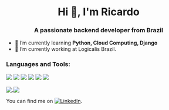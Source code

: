 <h1 align="center">Hi 👋, I'm Ricardo</h1>
<h3 align="center">A passionate backend developer from Brazil</h3>

- 🌱 I’m currently learning **Python, Cloud Computing, Django**
- 🔭 I’m currently working at Logicalis Brazil.


<h3 align="left">Languages and Tools:</h3>

![](https://img.shields.io/badge/OS-Linux-informational?style=flat&logo=linux&logoColor=white&color=blue)
![](https://img.shields.io/badge/Editor-VS-Code-informational?style=flat&logo=intellij-idea&logoColor=white&color=blue)
![](https://img.shields.io/badge/Code-Python-informational?style=flat&logo=java&logoColor=white&color=blue)
![](https://img.shields.io/badge/Shell-Bash-informational?style=flat&logo=gnu-bash&logoColor=white&color=blue)
![](https://img.shields.io/badge/Tools-Postgres-informational?style=flat&logo=postgresql&logoColor=white&color=blue)
![](https://img.shields.io/badge/Tools-Postman-informational?style=flat&logo=postman&logoColor=white&color=blue)


<a href="https://github.com/RicardoGoncal">
  <img align="center" src="https://github-readme-stats.vercel.app/api?username=RicardoGoncal&show_icons=true&theme=dracula&hide=prs&count_private=true" />
</a>
<a href="https://github.com/RicardoGoncal">
  <img align="center" src="https://github-readme-stats.vercel.app/api/top-langs/?username=RicardoGoncal&layout=compact&theme=dracula" />
</a>
<br>

You can find me on [![LinkedIn][2.2]][1].

<!-- Icon -->
[2.2]: https://raw.githubusercontent.com/MartinHeinz/MartinHeinz/master/linkedin-3-16.png (LinkedIn)

<!-- Link to your social media accounts -->
[1]: https://www.linkedin.com/in/ricardo-gonçalves-427159155
 
